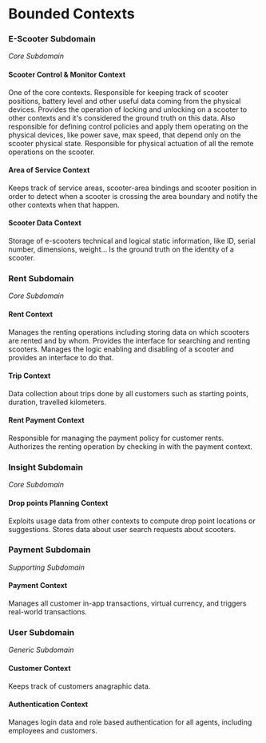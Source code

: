 # Bounded Contexts

### E-Scooter Subdomain
*Core Subdomain*
#### Scooter Control & Monitor Context
One of the core contexts. Responsible for keeping track of scooter positions, battery level and other useful data coming from the physical devices. 
Provides the operation of locking and unlocking on a scooter to other contexts and it's considered the ground truth on this data.
Also responsible for defining control policies and apply them operating on the physical devices, like power save, max speed, that depend only on the scooter physical state.
Responsible for physical actuation of all the remote operations on the scooter.
#### Area of Service Context
Keeps track of service areas, scooter-area bindings and scooter position in order to detect when a scooter is crossing the area boundary and notify the other contexts when that happen.
#### Scooter Data Context
Storage of e-scooters technical and logical static information, like ID, serial number, dimensions, weight...
Is the ground truth on the identity of a scooter. 

### Rent Subdomain
*Core Subdomain*
#### Rent Context
Manages the renting operations including storing data on which scooters are rented and by whom. Provides the interface for searching and renting scooters.
Manages the logic enabling and disabling of a scooter and provides an interface to do that.
#### Trip Context
Data collection about trips done by all customers such as starting points, duration, travelled kilometers.
#### Rent Payment Context
Responsible for managing the payment policy for customer rents. Authorizes the renting operation by checking in with the payment context.

### Insight Subdomain
*Core Subdomain*
#### Drop points Planning Context
Exploits usage data from other contexts to compute drop point locations or suggestions.
Stores data about user search requests about scooters.

### Payment Subdomain
*Supporting Subdomain*
#### Payment Context
Manages all customer in-app transactions, virtual currency, and triggers real-world transactions.

### User Subdomain
*Generic Subdomain*
#### Customer Context
Keeps track of customers anagraphic data.
#### Authentication Context
Manages login data and role based authentication for all agents, including employees and customers.


